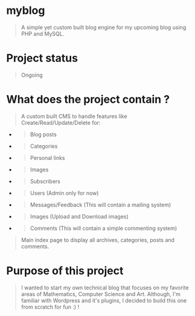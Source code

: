 # myblog
> A simple yet custom built blog engine for my upcoming blog using PHP and MySQL.

# Project status
> Ongoing

# What does the project contain ?
> A custom built CMS to handle features like Create/Read/Update/Delete for:
- > Blog posts
- > Categories
- > Personal links
- > Images
- > Subscribers
- > Users (Admin only for now)
- > Messages/Feedback (This will contain a mailing system)
- > Images (Upload and Download images)
- > Comments (This will contain a simple commenting system)

> Main index page to display all archives, categories, posts and comments.

# Purpose of this project
> I wanted to start my own technical blog that focuses on my favorite areas of Mathematics, Computer Science and Art.
> Although, I'm familiar with Wordpress and it's plugins, I decided to build this one from scratch for fun :) !

